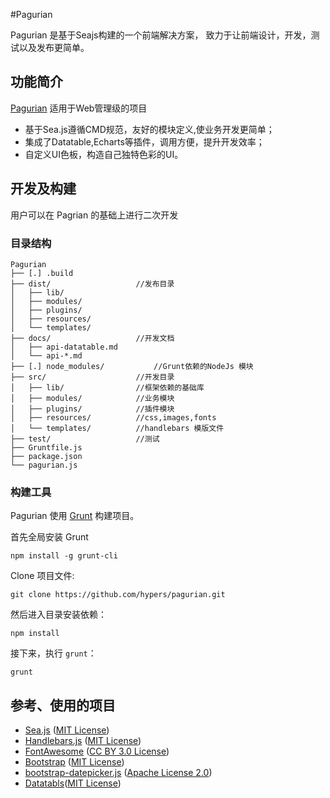 #Pagurian

Pagurian 是基于Seajs构建的一个前端解决方案， 致力于让前端设计，开发，测试以及发布更简单。

## 功能简介


[Pagurian]( http://www.pagurian.com) 适用于Web管理级的项目

- 基于Sea.js遵循CMD规范，友好的模块定义,使业务开发更简单；
- 集成了Datatable,Echarts等插件，调用方便，提升开发效率；
- 自定义UI色板，构造自己独特色彩的UI。



## 开发及构建

用户可以在 Pagrian 的基础上进行二次开发

### 目录结构

```
Pagurian
├── [.] .build
├── dist/                   //发布目录
│   ├── lib/                    
│   ├── modules/                
│   ├── plugins/                
│   ├── resources/              
│   └── templates/             
├── docs/                   //开发文档
│   ├── api-datatable.md
│   └── api-*.md
├── [.] node_modules/           //Grunt依赖的NodeJs 模块
├── src/                    //开发目录
│   ├── lib/                //框架依赖的基础库
│   ├── modules/            //业务模块
│   ├── plugins/            //插件模块
│   ├── resources/          //css,images,fonts
│   └── templates/          //handlebars 模版文件
├── test/                   //测试
├── Gruntfile.js
├── package.json
└── pagurian.js
```

### 构建工具

Pagurian 使用 [Grunt](http://gruntjs.com/) 构建项目。

首先全局安装 Grunt

```
npm install -g grunt-cli
```

Clone 项目文件:

```
git clone https://github.com/hypers/pagurian.git
```

然后进入目录安装依赖：

```
npm install
```

接下来，执行 `grunt`：

```
grunt 
```

## 参考、使用的项目


* [Sea.js](https://github.com/seajs/seajs) ([MIT License](https://github.com/seajs/seajs/blob/master/LICENSE.md))
* [Handlebars.js](https://github.com/wycats/handlebars.js) ([MIT
License](https://github.com/wycats/handlebars.js/blob/master/LICENSE))
* [FontAwesome](https://github.com/FortAwesome/Font-Awesome/) ([CC BY 3.0 License](http://creativecommons.org/licenses/by/3.0/))
* [Bootstrap](https://github.com/twbs/bootstrap) ([MIT License](https://github.com/twbs/bootstrap/blob/master/LICENSE))
* [bootstrap-datepicker.js](http://www.eyecon.ro/bootstrap-datepicker/) ([Apache License 2.0](http://www.eyecon.ro/bootstrap-datepicker/js/bootstrap-datepicker.js))
* [Datatabls](http://www.datatables.net/)([MIT License](http://www.datatables.net/license/mit))
